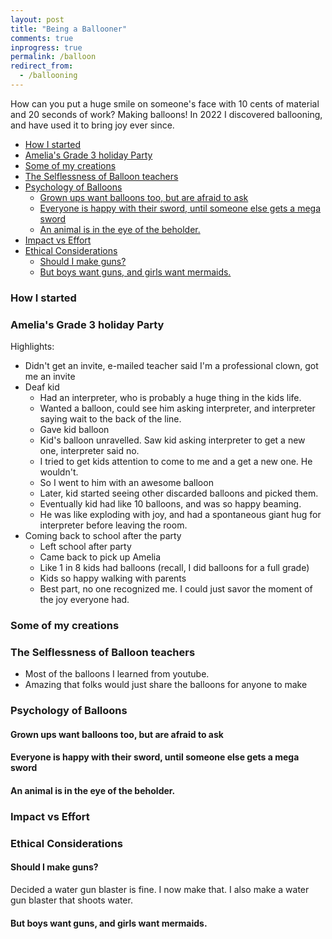 ```yaml
---
layout: post
title: "Being a Ballooner"
comments: true
inprogress: true
permalink: /balloon
redirect_from:
  - /ballooning
---
```


How can you put a huge smile on someone's face with 10 cents of material and 20 seconds of work? Making balloons! In 2022 I discovered ballooning, and have used it to bring joy ever since.

<!-- prettier-ignore-start -->
<!-- vim-markdown-toc GFM -->

- [How I started](#how-i-started)
- [Amelia's Grade 3 holiday Party](#amelias-grade-3-holiday-party)
- [Some of my creations](#some-of-my-creations)
- [The Selflessness of Balloon teachers](#the-selflessness-of-balloon-teachers)
- [Psychology of Balloons](#psychology-of-balloons)
    - [Grown ups want balloons too, but are afraid to ask](#grown-ups-want-balloons-too-but-are-afraid-to-ask)
    - [Everyone is happy with their sword, until someone else gets a mega sword](#everyone-is-happy-with-their-sword-until-someone-else-gets-a-mega-sword)
    - [An animal is in the eye of the beholder.](#an-animal-is-in-the-eye-of-the-beholder)
- [Impact vs Effort](#impact-vs-effort)
- [Ethical Considerations](#ethical-considerations)
    - [Should I make guns?](#should-i-make-guns)
    - [But boys want guns, and girls want mermaids.](#but-boys-want-guns-and-girls-want-mermaids)

<!-- vim-markdown-toc -->
<!-- prettier-ignore-end -->

### How I started

### Amelia's Grade 3 holiday Party

Highlights:

*  Didn't get an invite, e-mailed teacher said I'm a professional clown, got me an invite
*  Deaf kid
    * Had an interpreter, who is probably a huge thing in the kids life.
    * Wanted a balloon, could see him asking interpreter, and interpreter saying wait to the back of the line.
    * Gave kid balloon
    * Kid's balloon unravelled. Saw kid asking interpreter to get a new one, interpreter said no.
    * I tried to get  kids attention to come to me and a get a new one. He wouldn't.
    * So I went to him with an awesome balloon
    * Later, kid started seeing other discarded balloons and picked them.
    * Eventually kid had like 10 balloons, and was so happy beaming.
    * He was like exploding with joy, and had a spontaneous giant hug for interpreter before leaving the room.
* Coming back to school after the party
    * Left school after party
    * Came back to pick up Amelia
    * Like 1 in 8 kids had balloons (recall, I did balloons for a full grade)
    * Kids so happy walking with parents
    * Best part, no one recognized me. I could just savor the moment of the joy everyone had.

### Some of my creations

### The Selflessness of Balloon teachers

* Most of the balloons I learned from youtube.
* Amazing that folks would just share the balloons for anyone to make


### Psychology of Balloons

#### Grown ups want balloons too, but are afraid to ask

#### Everyone is happy with their sword, until someone else gets a mega sword

#### An animal is in the eye of the beholder.


### Impact vs Effort

### Ethical Considerations

#### Should I make guns?

Decided a water gun blaster is fine. I now make that. I also make a water gun blaster that shoots water.

#### But boys want guns, and girls want mermaids.

